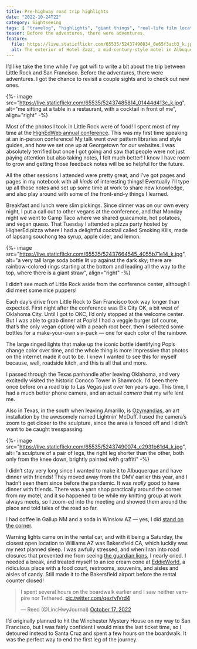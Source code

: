 ```yaml
---
title: Pre-highway road trip highlights
date: "2022-10-24T22"
category: Sightseeing
tags: [ "travelog", "highlights", "giant things", "real-life film locations", "car trouble", "arkansas", "oklahoma", "texas", "new mexico", "arizona", "california" ]
teaser: Before the adventures, there were adventures.
feature:
  file: https://live.staticflickr.com/65535/52437490834_0e65f3acb3_k.jpg
  alt: The exterior of Hotel Zazz, a mid-century-style motel in Albuquerque. There are two stories, with a white facade, turquoise doors, and bold-colored artificial flowers decorating the railing.
---
```


I’d like take the time while I’ve got wifi to write a bit about the trip between Little Rock and San Francisco. Before the adventures, there were adventures. I got the chance to revisit a couple sights and to check out new ones.

{%- image src="https://live.staticflickr.com/65535/52437485814_01444d413c_k.jpg", alt="me sitting at a table in a restaurant, with a cocktail in front of me", align="right" -%}

Most of the photos I took in Little Rock were of food! I spent most of my time at the [HighEdWeb annual conference](https://events.highedweb.org/heweb22). This was my first time speaking at an in-person conference! My talk went over pattern libraries and style guides, and how we set one up at Georgetown for our websites. I was absolutely terrified but once I got going and saw that people were not just paying attention but also taking notes, I felt much better! I know I have room to grow and getting those feedback notes will be so helpful for the future.

All the other sessions I attended were pretty great, and I’ve got pages and pages in my notebook with all _kinds_ of interesting things! Eventually I’ll type up all those notes and set up some time at work to share new knowledge, and also play around with some of the front-end-y things I learned.

Breakfast and lunch were slim pickings. Since dinner was on our own every night, I put a call out to other vegans at the conference, and that Monday night we went to Camp Taco where we shared guacamole, hot potatoes, and vegan queso. That Tuesday I attended a pizza party hosted by HigherEd.pizza where I had a delightful cocktail called Smoking Kills, made of lapsang souchong tea syrup, apple cider, and lemon.

{%- image src="https://live.staticflickr.com/65535/52437664545_4055b71e14_k.jpg", alt="a very tall large soda bottle lit up against the dark sky; there are rainbow-colored rings starting at the bottom and leading all the way to the top, where there is a giant straw", align="right" -%}

I didn’t see much of Little Rock aside from the conference center, although I did meet some nice puppers!

Each day’s drive from Little Rock to San Francisco took way longer than expected. First night after the conference was Elk City OK, a bit west of Oklahoma City. Until I got to OKC, I’d only stopped at the welcome center. But I was able to grab dinner at Pop’s! I had a veggie burger (of course, that’s the only vegan option) with a peach root beer, then I selected some bottles for a make-your-own six-pack &#8212; one for each color of the rainbow.

The large ringed lights that make up the iconic bottle identifying Pop’s change color over time, and the whole thing is more impressive that photos on the internet made it out to be. I knew I wanted to see this for myself because, well, roadside kitch, and this is all that and more.

I passed through the Texas panhandle after leaving Oklahoma, and very excitedly visited the historic Conoco Tower in Shamrock. I’d been there once before on a road trip to Las Vegas just over ten years ago. This time, I had a much better phone camera, and an actual _camera_ that my wife lent me.

Also in Texas, in the south when leaving Amarillo, is [Ozymandias](https://www.atlasobscura.com/places/ozymandias-plains), an art installation by the awesomely named Lightnin’ McDuff. I used the camera’s zoom to get closer to the sculpture, since the area is fenced off and I didn’t want to be caught tresspassing.

{%- image src="https://live.staticflickr.com/65535/52437490074_c2931b61d4_k.jpg", alt="a sculpture of a pair of legs, the right leg shorter than the other, both only from the knee down, brightly painted with graffiti" -%}

I didn’t stay very long since I wanted to make it to Albuquerque and have dinner with friends! They moved away from the DMV earlier this year, and I hadn’t seen them since before the pandemic. It was _really_ good to have dinner with friends. There was a yarn shop practically around the corner from my motel, and it so happened to be while my knitting group at work always meets, so I zoom-ed into the meeting and showed them around the place and told tales of the road so far.

I had coffee in Gallup NM and a soda in Winslow AZ &#8212; yes, I did [stand on the corner](https://www.visitwinslow.com/standing-on-the-corner-park/).

Warning lights came on in the rental car, and with it being a Saturday, the closest open location to Williams AZ was Bakersfield CA, which luckily was my next planned sleep. I was awfully stressed, and when I ran into road closures that prevented me from seeing [the guardian lions](https://www.atlasobscura.com/places/guardian-lions-of-route), I nearly cried. I needed a break, and treated myself to an ice cream cone at [EddieWorld](https://eddieworld.com/), a ridiculous place with a food court, restrooms, souvenirs, and aisles and aisles of candy. Still made it to the Bakersfield airport before the rental counter closed!

<blockquote class="twitter-tweet" data-theme="dark"><p lang="en" dir="ltr">I spent several hours on the boardwalk earlier and I saw neither vampire nor Tethered. <a href="https://t.co/qezfvIVrd4">pic.twitter.com/qezfvIVrd4</a></p>&mdash; Reed (@LincHwyJournal) <a href="https://twitter.com/LincHwyJournal/status/1581874111378096128?ref_src=twsrc%5Etfw">October 17, 2022</a></blockquote> <script async src="https://platform.twitter.com/widgets.js" charset="utf-8"></script>

I’d originally planned to hit the Winchester Mystery House on my way to San Francisco, but I was fairly confident I would miss the last ticket time, so I detoured instead to Santa Cruz and spent a few hours on the boardwalk. It was the perfect way to end the first leg of the journey.
